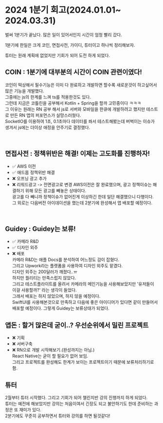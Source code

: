 # 2024 1분기 회고(2024.01.01~ 2024.03.31)

벌써 1분기가 끝났다. 많은 일이 있어서인지 시간이 엄청 빨리 갔다.

1분기에 한일은 크게 코인, 면접사전, 가이디, 튜터이고 하나씩 정리해보자.

튜터는 원래 계획에 없었지만 기회가 되어 도전 하게 되었다.


## COIN : 1분기에 대부분의 시간이 COIN 관련이였다!
코인이 떡상해서 필수기능은 이미 다 완료하고 개발하면 할수록 새로운것이 하고싶어서 많은 기능을 개발했다.  
그중에는 js의 한계를 느껴 ts를 적용한것도 있다.  
그런데 지금은 코틀린을 공부해서 Kotlin + Spring을 할까 고민중이다 ㅋㅋㅋ  
그 이유는 원래는 RN 공부 해서 js로 서버와 모바일을 한큐에 개발하려고 했지만 테스트로 만든 RN 앱의 퍼포먼스가 실망스러웠다.  
SocketIO를 이용하여 1초, 0.1초마다 데이터를 쏴서 테스트해봤는데 버벅이는 이슈가 생겨서 js에는 더이상 애정을 안주기로 결정했다.  

<br/>

## 면접사전 : 정책위반은 해결! 이제는 고도화를 진행하자!
- ✅ AWS 이전 
- ✅ 애드몹 정책위반 해결
- ❌ 오프닝 광고 추가
- ❌ 리워드광고 -> 전면광고로 변경
AWS이전은 잘 완료했으며, 광고 정책이슈는 해결하기 위해 모든 광고를 빼놓은 상태이다.  
광고를 다 빼니까 정책이슈가 없어진게 이상하긴 한데 일단 해결했으니 다행이다.  
그 외로는 다음버전 아이데이션을 했는데 2분기에 완성해서 앱 배포할 예정이다.  

<br/>


## Guidey : Guidey는 보류!
- ✅ 카메라 R&D 
- ✅ 디자인 외주
- ❌ 배포   
카메라 R&D는 애플 Docs를 분석하여 어느정도 감이 잡혔다.   
그리고 Upwork라는 플랫폼을 사용하여 디자인 외주도 맡겼다.  
디자인 외주는 200달러가 깨졌다..ㅠ   
하지만 퀄리티는 만족스럽지 않았다.  
그리고 테스트플라이트를 올려서 카메라의 메인기능을 사용해보았지만 '유저들이 이걸 사용할까?' 라는 생각이 들었다.  
그래서 배포는 하지 않았으며, 하지 않을 예정이다.  
SwiftUI를 사용해본것으로 만족하고 다음에 좋은 아이디어가 있다면 같이 만들어서 배포할 예정이다.
그렇게 Guidey는 보류상태가 되었다.

## 앱돈 : 할거 많은데 굳이..? 우선순위에서 밀린 프로젝트
- ❌ 기획
- ❌ 서버구축
- ❌ RN으로 개발 시작해보기.(완성까지는 아님.)  
React Native는 굳이 할 필요가 없어 보임.   
그리고 프로젝트를 완성해도 한계가 보이는 프로젝트이기 때문에 보류처리하기로 함.  

## 튜터 
2월부터 튜터 시작했다. 그리고 기회가 되어 챌린지반 강의 진행까지 하게 되었다.  
튜터는 예전에 해보았지만 강의는 처음이여서 긴장도 되고 불안하기도 한데 준비하는 과정은 또 재미가 있다.  
2분기에도 꾸준히 공부하면서 튜터와 강의를 하면 될것같다!